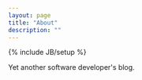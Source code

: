 ```yaml
---
layout: page
title: "About"
description: ""
---
```

{% include JB/setup %}

Yet another software developer's blog.
